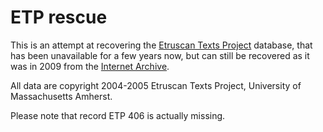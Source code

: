 # ETP rescue

This is an attempt at recovering the [Etruscan Texts Project](http://scholarworks.umass.edu/ces_texts/) database, that has been unavailable
for a few years now, but can still be recovered as it was in 2009 from the [Internet Archive](https://web.archive.org/web/20091126015235/http://etp.classics.umass.edu/cgi-bin/query.pl).

All data are copyright 2004-2005 Etruscan Texts Project, University of Massachusetts Amherst.

Please note that record ETP 406 is actually missing.
